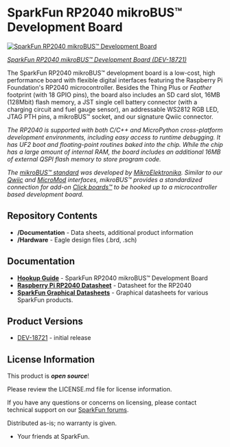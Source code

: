 SparkFun RP2040 mikroBUS™ Development Board
========================================

[![SparkFun RP2040 mikroBUS™ Development Board]()](https://www.sparkfun.com/products/18721)

[*SparkFun RP2040 mikroBUS™ Development Board (DEV-18721)*](https://www.sparkfun.com/products/18721)

The SparkFun RP2040 mikroBUS™ development board is a low-cost, high performance board with flexible digital interfaces featuring the Raspberry Pi Foundation's RP2040 microcontroller. Besides the Thing Plus or *Feather* footprint (with 18 GPIO pins), the board also includes an SD card slot, 16MB (128Mbit) flash memory, a JST single cell battery connector (with a charging circuit and fuel gauge sensor), an addressable WS2812 RGB LED, JTAG PTH pins, a mikroBUS™ socket, and our signature Qwiic connector.

_The RP2040 is supported with both C/C++ and MicroPython cross-platform development environments, including easy access to runtime debugging. It has UF2 boot and floating-point routines baked into the chip. While the chip has a large amount of internal RAM, the board includes an additional 16MB of external QSPI flash memory to store program code._

_The [mikroBUS™ standard](https://www.mikroe.com/mikrobus) was developed by [MikroElektronika](https://www.mikroe.com/). Similar to our [Qwiic](https://www.sparkfun.com/qwiic) and [MicroMod](https://www.sparkfun.com/micromod) interfaces, mikroBUS™ provides a standardized connection for add-on [Click boards™](https://www.mikroe.com/click-boards) to be hooked up to a microcontroller based development board._


Repository Contents
-------------------

* **/Documentation** - Data sheets, additional product information
* **/Hardware** - Eagle design files (.brd, .sch)

Documentation
--------------

* **[Hookup Guide](https://learn.sparkfun.com/tutorials/2004)** - SparkFun RP2040 mikroBUS™ Development Board
* **[Raspberry Pi RP2040 Datasheet](https://datasheets.raspberrypi.org/rp2040/rp2040_datasheet.pdf)** - Datasheet for the RP2040
* **[SparkFun Graphical Datasheets](https://github.com/sparkfun/Graphical_Datasheets)** - Graphical datasheets for various SparkFun products.

Product Versions
----------------
* [DEV-18721](https://www.sparkfun.com/products/18721) -  initial release

License Information
-------------------

This product is _**open source**_! 

Please review the LICENSE.md file for license information. 

If you have any questions or concerns on licensing, please contact technical support on our [SparkFun forums](https://forum.sparkfun.com/viewforum.php?f=152).

Distributed as-is; no warranty is given.

- Your friends at SparkFun.

_<COLLABORATION CREDIT>_

